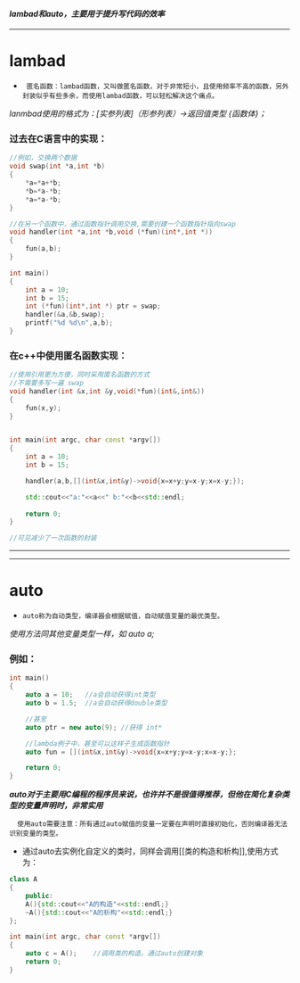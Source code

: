 #### _**lambad和auto，主要用于提升写代码的效率**_
---
# lambad
-      匿名函数：lambad函数，又叫做匿名函数，对于非常短小，且使用频率不高的函数，另外封装似乎有些多余，而使用lambad函数，可以轻松解决这个痛点。

_lanmbad使用的格式为：[实参列表]（形参列表）->返回值类型 {函数体}；_

### 过去在C语言中的实现：
```c
//例如，交换两个数据
void swap(int *a,int *b)
{
	*a=*a+*b;
	*b=*a-*b;
	*a=*a-*b;
}

//在另一个函数中，通过函数指针调用交换,需要创建一个函数指针指向swap
void handler(int *a,int *b,void (*fun)(int*,int *))
{
	fun(a,b);
}

int main()
{
	int a = 10;
	int b = 15;
	int (*fun)(int*,int *) ptr = swap;
	handler(&a,&b,swap);
	printf("%d %d\n",a,b);
}
```

### 在c++中使用匿名函数实现：
```cpp
//使用引用更为方便，同时采用匿名函数的方式
//不需要多写一遍 swap
void handler(int &x,int &y,void(*fun)(int&,int&))
{
    fun(x,y);
}


int main(int argc, char const *argv[])
{
    int a = 10;
    int b = 15;

    handler(a,b,[](int&x,int&y)->void{x=x+y;y=x-y;x=x-y;});

    std::cout<<"a:"<<a<<" b:"<<b<<std::endl;
    
    return 0;
}

//可见减少了一次函数的封装
```

---
---


# auto
-     auto称为自动类型，编译器会根据赋值，自动赋值变量的最优类型。
_使用方法同其他变量类型一样，如 auto a;_

### 例如：
```cpp
int main()
{
	auto a = 10;   //a会自动获得int类型
	auto b = 1.5;  //a会自动获得double类型 

	//甚至
	auto ptr = new auto(9); //获得 int*

	//lambda例子中，甚至可以这样子生成函数指针
	auto fun = [](int&x,int&y)->void{x=x+y;y=x-y;x=x-y;};

	return 0;
}
```

_**auto对于主要用C编程的程序员来说，也许并不是很值得推荐，但他在简化复杂类型的变量声明时，非常实用**_

      使用auto需要注意：所有通过auto赋值的变量一定要在声明时直接初始化，否则编译器无法识别变量的类型。


- 通过auto去实例化自定义的类时，同样会调用[[类的构造和析构]],使用方式为：
```cpp
class A
{
    public:
    A(){std::cout<<"A的构造"<<std::endl;}
    ~A(){std::cout<<"A的析构"<<std::endl;}
};

int main(int argc, char const *argv[])
{
    auto c = A();    //调用类的构造，通过auto创建对象 
    return 0;
}
```


